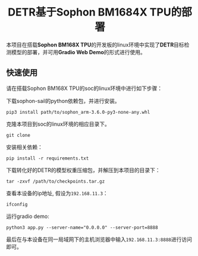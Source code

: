 # <center>DETR基于Sophon BM1684X TPU的部署</center>
本项目在搭载**Sophon BM168X TPU**的开发板的linux环境中实现了**DETR**目标检测模型的部署，并可用**Gradio Web Demo**的形式进行使用。

## 快速使用
请在搭载Sophon BM168X TPU的soc的linux环境中进行如下步骤：

下载sophon-sail的python依赖包，并进行安装。
```shell
pip3 install path/to/sophon_arm-3.6.0-py3-none-any.whl
```

克隆本项目到soc的linux环境的相应目录下。
```shell
git clone 
```

安装相关依赖：

```shell
pip install -r requirements.txt
```

下载转化好的DETR的模型权重压缩包，并解压到本项目的目录下：
```shell
tar -zxvf /path/to/checkpoints.tar.gz
```
查看本设备的ip地址, 假设为`192.168.11.3`：
```shell
ifconfig
```

运行gradio demo:
```shell
python3 app.py --server-name="0.0.0.0" --server-port=8888
```

最后在与本设备在同一局域网下的主机浏览器中输入`192.168.11.3:8888`进行访问即可。
